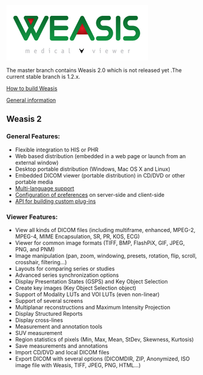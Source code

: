 ![Weasis](weasis-distributions/etc/images/about.png)

The master branch contains Weasis 2.0 which is not released yet .The current stable branch is 1.2.x.

[How to build Weasis](http://www.dcm4che.org/confluence/display/WEA/Building+Weasis+from+source)

[General information](http://www.dcm4che.org/confluence/display/WEA/Home)

## Weasis 2 ##

### General Features: ###
* Flexible integration to HIS or PHR
* Web based distribution (embedded in a web page or launch from an external window)
* Desktop portable distribution (Windows, Mac OS X and Linux)
* Embedded DICOM viewer (portable distribution) in CD/DVD or other portable media 
* [Multi-language support](https://www.transifex.com/projects/p/weasis/)
* [Configuration of preferences](http://www.dcm4che.org/confluence/display/WEA/Weasis+Preferences) on server-side and client-side
* [API for building custom plug-ins](http://www.dcm4che.org/confluence/display/WEA/How+to+build+and+install+a+plug-in)

### Viewer Features: ###
* View all kinds of DICOM files (including multiframe, enhanced, MPEG-2, MPEG-4, MIME Encapsulation, SR, PR, KOS, ECG)
* Viewer for common image formats (TIFF, BMP, FlashPiX, GIF, JPEG, PNG, and PNM)
* Image manipulation (pan, zoom, windowing, presets, rotation, flip, scroll, crosshair, filtering...)
* Layouts for comparing series or studies
* Advanced series synchronization options
* Display Presentation States (GSPS) and Key Object Selection
* Create key images (Key Object Selection object)
* Support of Modality LUTs and VOI LUTs (even non-linear)
* Support of several screens
* Multiplanar reconstructions and Maximum Intensity Projection
* Display Structured Reports
* Display cross-lines
* Measurement and annotation tools
* SUV measurement
* Region statistics of pixels (Min, Max, Mean, StDev, Skewness, Kurtosis)
* Save measurements and annotations
* Import CD/DVD and local DICOM files
* Export DICOM with several options (DICOMDIR, ZIP, Anonymized, ISO image file with Weasis, TIFF, JPEG, PNG, HTML...)
